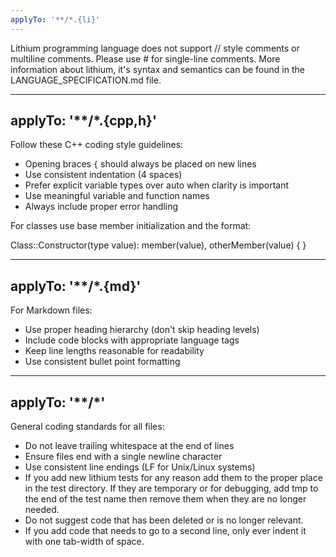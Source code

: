 ```yaml
---
applyTo: '**/*.{li}'
---
```

Lithium programming language does not support // style comments or multiline comments.
Please use # for single-line comments.
More information about lithium, it's syntax and semantics can be found in the LANGUAGE_SPECIFICATION.md file.

---
applyTo: '**/*.{cpp,h}'
---
Follow these C++ coding style guidelines:
- Opening braces `{` should always be placed on new lines
- Use consistent indentation (4 spaces)
- Prefer explicit variable types over auto when clarity is important
- Use meaningful variable and function names
- Always include proper error handling

For classes use base member initialization and the format:

Class::Constructor(type value):
    member(value),
    otherMember(value)
{
}

---
applyTo: '**/*.{md}'
---
For Markdown files:
- Use proper heading hierarchy (don't skip heading levels)
- Include code blocks with appropriate language tags
- Keep line lengths reasonable for readability
- Use consistent bullet point formatting

---
applyTo: '**/*'
---
General coding standards for all files:
- Do not leave trailing whitespace at the end of lines
- Ensure files end with a single newline character
- Use consistent line endings (LF for Unix/Linux systems)
- If you add new lithium tests for any reason add them to the proper place in the test directory. If they are temporary or for debugging, add tmp to the end of the test name then remove them when they are no longer needed.
- Do not suggest code that has been deleted or is no longer relevant.
- If you add code that needs to go to a second line, only ever indent it with one tab-width of space.